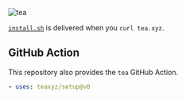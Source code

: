 ![tea](https://tea.xyz/banner.png)

[`install.sh`](./install.sh) is delivered when you `curl tea.xyz`.

## GitHub Action

This repository also provides the `tea` GitHub Action.

```yaml
- uses: teaxyz/setup@v0
```

